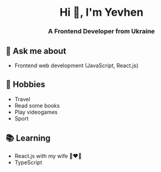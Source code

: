 <h1 align="center">Hi 👋, I'm Yevhen</h1>
<h3 align="center">A Frontend Developer from Ukraine</h3>

## 💬 Ask me about
- Frontend web development (JavaScript, React.js)

## 📅 Hobbies
- Travel
- Read some books
- Play videogames
- Sport

## 📚 Learning
- React.js with my wife 👩‍❤️‍👨
- TypeScript

